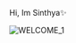  Hi, Im Sinthya:sparkles:
 
![WELCOME_1](https://github.com/Sinthya95/Sinthya95/issues/2#issue-1868323374)
